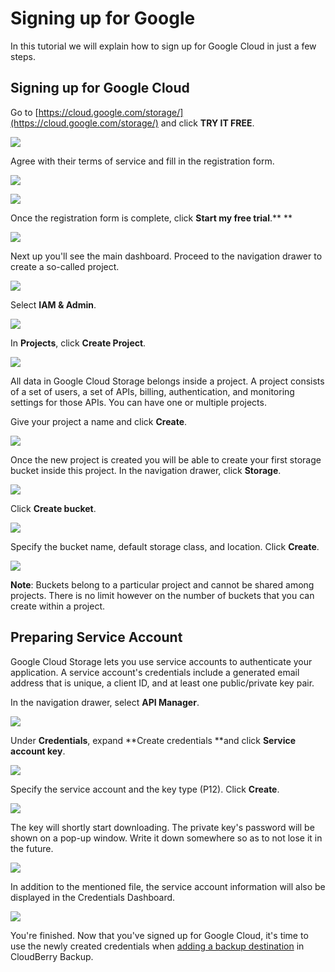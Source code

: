 # Signing up for Google

In this tutorial we will explain how to sign up for Google Cloud in just a few steps.

## Signing up for Google Cloud

Go to [https://cloud.google.com/storage/](https://cloud.google.com/storage/) and click **TRY IT FREE**.

![](../../../.gitbook/assets/capture1.png)

Agree with their terms of service and fill in the registration form.

![](../../../.gitbook/assets/capture2.png)

![](../../../.gitbook/assets/capture3.png)

Once the registration form is complete, click **Start my free trial**.** **

![](../../../.gitbook/assets/capture4.png)

Next up you'll see the main dashboard. Proceed to the navigation drawer to create a so-called project.

![](../../../.gitbook/assets/capture5.png)

Select **IAM & Admin**.

![](../../../.gitbook/assets/capture6.png)

In **Projects**, click **Create Project**.

![](../../../.gitbook/assets/capture7.png)

All data in Google Cloud Storage belongs inside a project. A project consists of a set of users, a set of APIs, billing, authentication, and monitoring settings for those APIs. You can have one or multiple projects.

Give your project a name and click **Create**.

![](../../../.gitbook/assets/capture8.png)

Once the new project is created you will be able to create your first storage bucket inside this project. In the navigation drawer, click **Storage**.

![](../../../.gitbook/assets/capture10.png)

Click **Create bucket**.

![](../../../.gitbook/assets/capture11.png)

Specify the bucket name, default storage class, and location. Click **Create**.

![](../../../.gitbook/assets/capture12.png)

**Note**: Buckets belong to a particular project and cannot be shared among projects. There is no limit however on the number of buckets that you can create within a project.

## Preparing Service Account

Google Cloud Storage lets you use service accounts to authenticate your application. A service account's credentials include a generated email address that is unique, a client ID, and at least one public/private key pair.

In the navigation drawer, select **API Manager**.

![](../../../.gitbook/assets/screen-shot-2017-03-22-at-19.49.42-624x757.png)

Under **Credentials**, expand **Create credentials **and click **Service account key**.

![](../../../.gitbook/assets/screen-shot-2017-03-22-at-19.54.53-1024x616.png)

Specify the service account and the key type \(P12\). Click **Create**.

![](../../../.gitbook/assets/screen-shot-2017-03-22-at-20.14.08-1024x459.png)

The key will shortly start downloading. The private key's password will be shown on a pop-up window. Write it down somewhere so as to not lose it in the future.

![](../../../.gitbook/assets/screen-shot-2017-03-22-at-20.18.21-1024x434.png)

In addition to the mentioned file, the service account information will also be displayed in the Credentials Dashboard.

![](../../../.gitbook/assets/screen-shot-2017-03-22-at-20.20.03-1024x312.png)

You're finished. Now that you've signed up for Google Cloud, it's time to use the newly created credentials when [adding a backup destination](../../getting-started-1/installation-and-configuration/adding-a-backup-destination.md) in CloudBerry Backup.

